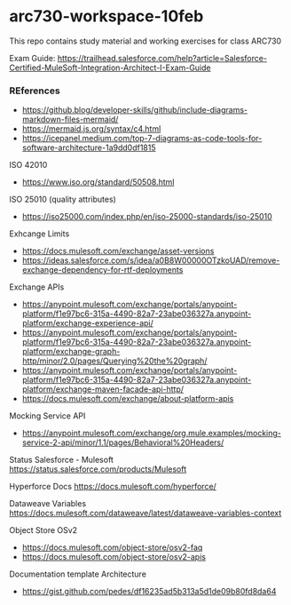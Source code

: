 # arc730-workspace-10feb
This repo contains study material and working exercises for class ARC730

Exam Guide: https://trailhead.salesforce.com/help?article=Salesforce-Certified-MuleSoft-Integration-Architect-I-Exam-Guide


### REferences

- https://github.blog/developer-skills/github/include-diagrams-markdown-files-mermaid/
- https://mermaid.js.org/syntax/c4.html
- https://icepanel.medium.com/top-7-diagrams-as-code-tools-for-software-architecture-1a9dd0df1815

ISO 42010 
- https://www.iso.org/standard/50508.html

ISO 25010 (quality attributes)
- https://iso25000.com/index.php/en/iso-25000-standards/iso-25010


Exhcange Limits
- https://docs.mulesoft.com/exchange/asset-versions
- https://ideas.salesforce.com/s/idea/a0B8W00000OTzkoUAD/remove-exchange-dependency-for-rtf-deployments

Exchange APIs
- https://anypoint.mulesoft.com/exchange/portals/anypoint-platform/f1e97bc6-315a-4490-82a7-23abe036327a.anypoint-platform/exchange-experience-api/
- https://anypoint.mulesoft.com/exchange/portals/anypoint-platform/f1e97bc6-315a-4490-82a7-23abe036327a.anypoint-platform/exchange-graph-http/minor/2.0/pages/Querying%20the%20graph/
- https://anypoint.mulesoft.com/exchange/portals/anypoint-platform/f1e97bc6-315a-4490-82a7-23abe036327a.anypoint-platform/exchange-maven-facade-api-http/
- https://docs.mulesoft.com/exchange/about-platform-apis

Mocking Service API
- https://anypoint.mulesoft.com/exchange/org.mule.examples/mocking-service-2-api/minor/1.1/pages/Behavioral%20Headers/

Status Salesforce - Mulesoft
https://status.salesforce.com/products/Mulesoft

Hyperforce Docs
https://docs.mulesoft.com/hyperforce/

Dataweave Variables
https://docs.mulesoft.com/dataweave/latest/dataweave-variables-context

Object Store OSv2
- https://docs.mulesoft.com/object-store/osv2-faq
- https://docs.mulesoft.com/object-store/osv2-apis

Documentation template Architecture
- https://gist.github.com/pedes/df16235ad5b313a5d1de09b80fd8da64 
